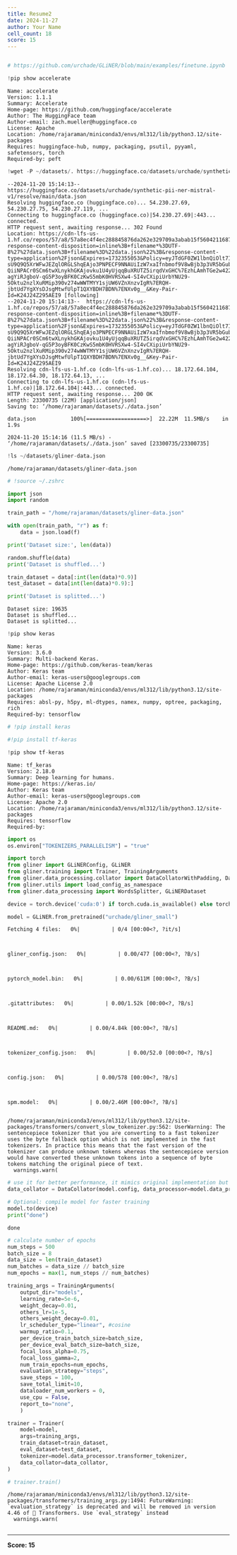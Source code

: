 ```yaml
---
title: Resume2
date: 2024-11-27
author: Your Name
cell_count: 18
score: 15
---
```


```python

```


```python
# https://github.com/urchade/GLiNER/blob/main/examples/finetune.ipynb
```


```python
!pip show accelerate
```

    Name: accelerate
    Version: 1.1.1
    Summary: Accelerate
    Home-page: https://github.com/huggingface/accelerate
    Author: The HuggingFace team
    Author-email: zach.mueller@huggingface.co
    License: Apache
    Location: /home/rajaraman/miniconda3/envs/ml312/lib/python3.12/site-packages
    Requires: huggingface-hub, numpy, packaging, psutil, pyyaml, safetensors, torch
    Required-by: peft



```python
!wget -P ~/datasets/. https://huggingface.co/datasets/urchade/synthetic-pii-ner-mistral-v1/resolve/main/data.json
```

    --2024-11-20 15:14:13--  https://huggingface.co/datasets/urchade/synthetic-pii-ner-mistral-v1/resolve/main/data.json
    Resolving huggingface.co (huggingface.co)... 54.230.27.69, 54.230.27.75, 54.230.27.119, ...
    Connecting to huggingface.co (huggingface.co)|54.230.27.69|:443... connected.
    HTTP request sent, awaiting response... 302 Found
    Location: https://cdn-lfs-us-1.hf.co/repos/57/a8/57a8ec4f4ec288845876da262e329709a3abab15f5604211687806ff1c31f16f/78680af45ca6b1175c502db2eec441933de7383f440fc0f0bae46a72be13c0c7?response-content-disposition=inline%3B+filename*%3DUTF-8%27%27data.json%3B+filename%3D%22data.json%22%3B&response-content-type=application%2Fjson&Expires=1732355053&Policy=eyJTdGF0ZW1lbnQiOlt7IkNvbmRpdGlvbiI6eyJEYXRlTGVzc1RoYW4iOnsiQVdTOkVwb2NoVGltZSI6MTczMjM1NTA1M319LCJSZXNvdXJjZSI6Imh0dHBzOi8vY2RuLWxmcy11cy0xLmhmLmNvL3JlcG9zLzU3L2E4LzU3YThlYzRmNGVjMjg4ODQ1ODc2ZGEyNjJlMzI5NzA5YTNhYmFiMTVmNTYwNDIxMTY4NzgwNmZmMWMzMWYxNmYvNzg2ODBhZjQ1Y2E2YjExNzVjNTAyZGIyZWVjNDQxOTMzZGU3MzgzZjQ0MGZjMGYwYmFlNDZhNzJiZTEzYzBjNz9yZXNwb25zZS1jb250ZW50LWRpc3Bvc2l0aW9uPSomcmVzcG9uc2UtY29udGVudC10eXBlPSoifV19&Signature=E5rpSeFAbhWY88-sU9Q9Q5XrWFwJEZqlORGLShqEAjo3PNPECF9NNAUiIzW7xaIfnbmof9V8wBjb3p3VR5bGubmZ6j0s2R1-QiiNPACr0SCm6twXLnykhGKAjovku1U4yUjqqBuXRUTZ5irqdVxGHC%7EzhLAmhTGe2w422c1atWiJw9vNTwLymbenetBA%7Egott-agYiRJgboV-qG5P3oyBFK0CzKwS5mbK0HVRSXw4-SI4vCXipiUrbYNU29-5Oktu2nzlXuRMip390v274wWWTMYY1sjUW6VZnXnzvIgR%7ERQH-jbtUd7YgXYsDJsgMtwfUlpT1QXYBDH7BDN%7ENXv0g__&Key-Pair-Id=K24J24Z295AEI9 [following]
    --2024-11-20 15:14:13--  https://cdn-lfs-us-1.hf.co/repos/57/a8/57a8ec4f4ec288845876da262e329709a3abab15f5604211687806ff1c31f16f/78680af45ca6b1175c502db2eec441933de7383f440fc0f0bae46a72be13c0c7?response-content-disposition=inline%3B+filename*%3DUTF-8%27%27data.json%3B+filename%3D%22data.json%22%3B&response-content-type=application%2Fjson&Expires=1732355053&Policy=eyJTdGF0ZW1lbnQiOlt7IkNvbmRpdGlvbiI6eyJEYXRlTGVzc1RoYW4iOnsiQVdTOkVwb2NoVGltZSI6MTczMjM1NTA1M319LCJSZXNvdXJjZSI6Imh0dHBzOi8vY2RuLWxmcy11cy0xLmhmLmNvL3JlcG9zLzU3L2E4LzU3YThlYzRmNGVjMjg4ODQ1ODc2ZGEyNjJlMzI5NzA5YTNhYmFiMTVmNTYwNDIxMTY4NzgwNmZmMWMzMWYxNmYvNzg2ODBhZjQ1Y2E2YjExNzVjNTAyZGIyZWVjNDQxOTMzZGU3MzgzZjQ0MGZjMGYwYmFlNDZhNzJiZTEzYzBjNz9yZXNwb25zZS1jb250ZW50LWRpc3Bvc2l0aW9uPSomcmVzcG9uc2UtY29udGVudC10eXBlPSoifV19&Signature=E5rpSeFAbhWY88-sU9Q9Q5XrWFwJEZqlORGLShqEAjo3PNPECF9NNAUiIzW7xaIfnbmof9V8wBjb3p3VR5bGubmZ6j0s2R1-QiiNPACr0SCm6twXLnykhGKAjovku1U4yUjqqBuXRUTZ5irqdVxGHC%7EzhLAmhTGe2w422c1atWiJw9vNTwLymbenetBA%7Egott-agYiRJgboV-qG5P3oyBFK0CzKwS5mbK0HVRSXw4-SI4vCXipiUrbYNU29-5Oktu2nzlXuRMip390v274wWWTMYY1sjUW6VZnXnzvIgR%7ERQH-jbtUd7YgXYsDJsgMtwfUlpT1QXYBDH7BDN%7ENXv0g__&Key-Pair-Id=K24J24Z295AEI9
    Resolving cdn-lfs-us-1.hf.co (cdn-lfs-us-1.hf.co)... 18.172.64.104, 18.172.64.30, 18.172.64.13, ...
    Connecting to cdn-lfs-us-1.hf.co (cdn-lfs-us-1.hf.co)|18.172.64.104|:443... connected.
    HTTP request sent, awaiting response... 200 OK
    Length: 23300735 (22M) [application/json]
    Saving to: ‘/home/rajaraman/datasets/./data.json’
    
    data.json           100%[===================>]  22.22M  11.5MB/s    in 1.9s    
    
    2024-11-20 15:14:16 (11.5 MB/s) - ‘/home/rajaraman/datasets/./data.json’ saved [23300735/23300735]
    



```python
!ls ~/datasets/gliner-data.json
```

    /home/rajaraman/datasets/gliner-data.json



```python
# !source ~/.zshrc
```


```python
import json
import random
```


```python
train_path = "/home/rajaraman/datasets/gliner-data.json"

with open(train_path, "r") as f:
    data = json.load(f)

print('Dataset size:', len(data))

random.shuffle(data)
print('Dataset is shuffled...')

train_dataset = data[:int(len(data)*0.9)]
test_dataset = data[int(len(data)*0.9):]

print('Dataset is splitted...')
```

    Dataset size: 19635
    Dataset is shuffled...
    Dataset is splitted...



```python
!pip show keras
```

    Name: keras
    Version: 3.6.0
    Summary: Multi-backend Keras.
    Home-page: https://github.com/keras-team/keras
    Author: Keras team
    Author-email: keras-users@googlegroups.com
    License: Apache License 2.0
    Location: /home/rajaraman/miniconda3/envs/ml312/lib/python3.12/site-packages
    Requires: absl-py, h5py, ml-dtypes, namex, numpy, optree, packaging, rich
    Required-by: tensorflow



```python
# !pip install keras
```


```python
#!pip install tf-keras
```


```python
!pip show tf-keras
```

    Name: tf_keras
    Version: 2.18.0
    Summary: Deep learning for humans.
    Home-page: https://keras.io/
    Author: Keras team
    Author-email: keras-users@googlegroups.com
    License: Apache 2.0
    Location: /home/rajaraman/miniconda3/envs/ml312/lib/python3.12/site-packages
    Requires: tensorflow
    Required-by: 



```python
import os
os.environ["TOKENIZERS_PARALLELISM"] = "true"

import torch
from gliner import GLiNERConfig, GLiNER
from gliner.training import Trainer, TrainingArguments
from gliner.data_processing.collator import DataCollatorWithPadding, DataCollator
from gliner.utils import load_config_as_namespace
from gliner.data_processing import WordsSplitter, GLiNERDataset
```


```python
device = torch.device('cuda:0') if torch.cuda.is_available() else torch.device('cpu')

model = GLiNER.from_pretrained("urchade/gliner_small")
```


    Fetching 4 files:   0%|          | 0/4 [00:00<?, ?it/s]



    gliner_config.json:   0%|          | 0.00/477 [00:00<?, ?B/s]



    pytorch_model.bin:   0%|          | 0.00/611M [00:00<?, ?B/s]



    .gitattributes:   0%|          | 0.00/1.52k [00:00<?, ?B/s]



    README.md:   0%|          | 0.00/4.84k [00:00<?, ?B/s]



    tokenizer_config.json:   0%|          | 0.00/52.0 [00:00<?, ?B/s]



    config.json:   0%|          | 0.00/578 [00:00<?, ?B/s]



    spm.model:   0%|          | 0.00/2.46M [00:00<?, ?B/s]


    /home/rajaraman/miniconda3/envs/ml312/lib/python3.12/site-packages/transformers/convert_slow_tokenizer.py:562: UserWarning: The sentencepiece tokenizer that you are converting to a fast tokenizer uses the byte fallback option which is not implemented in the fast tokenizers. In practice this means that the fast version of the tokenizer can produce unknown tokens whereas the sentencepiece version would have converted these unknown tokens into a sequence of byte tokens matching the original piece of text.
      warnings.warn(



```python
# use it for better performance, it mimics original implementation but it's less memory efficient
data_collator = DataCollator(model.config, data_processor=model.data_processor, prepare_labels=True)
```


```python
# Optional: compile model for faster training
model.to(device)
print("done")
```

    done



```python
# calculate number of epochs
num_steps = 500
batch_size = 8
data_size = len(train_dataset)
num_batches = data_size // batch_size
num_epochs = max(1, num_steps // num_batches)

training_args = TrainingArguments(
    output_dir="models",
    learning_rate=5e-6,
    weight_decay=0.01,
    others_lr=1e-5,
    others_weight_decay=0.01,
    lr_scheduler_type="linear", #cosine
    warmup_ratio=0.1,
    per_device_train_batch_size=batch_size,
    per_device_eval_batch_size=batch_size,
    focal_loss_alpha=0.75,
    focal_loss_gamma=2,
    num_train_epochs=num_epochs,
    evaluation_strategy="steps",
    save_steps = 100,
    save_total_limit=10,
    dataloader_num_workers = 0,
    use_cpu = False,
    report_to="none",
    )

trainer = Trainer(
    model=model,
    args=training_args,
    train_dataset=train_dataset,
    eval_dataset=test_dataset,
    tokenizer=model.data_processor.transformer_tokenizer,
    data_collator=data_collator,
)

# trainer.train()
```

    /home/rajaraman/miniconda3/envs/ml312/lib/python3.12/site-packages/transformers/training_args.py:1494: FutureWarning: `evaluation_strategy` is deprecated and will be removed in version 4.46 of 🤗 Transformers. Use `eval_strategy` instead
      warnings.warn(



```python

```


---
**Score: 15**